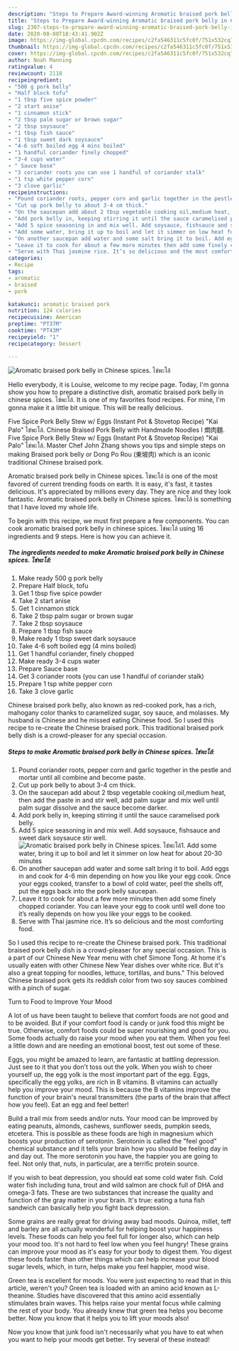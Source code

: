 ```yaml
---
description: "Steps to Prepare Award-winning Aromatic braised pork belly in Chinese spices. ไข่พะโล้"
title: "Steps to Prepare Award-winning Aromatic braised pork belly in Chinese spices. ไข่พะโล้"
slug: 2307-steps-to-prepare-award-winning-aromatic-braised-pork-belly-in-chinese-spices
date: 2020-08-08T18:43:41.902Z
image: https://img-global.cpcdn.com/recipes/c2fa546311c5fc0f/751x532cq70/aromatic-braised-pork-belly-in-chinese-spices-ไข่พะโล้-recipe-main-photo.jpg
thumbnail: https://img-global.cpcdn.com/recipes/c2fa546311c5fc0f/751x532cq70/aromatic-braised-pork-belly-in-chinese-spices-ไข่พะโล้-recipe-main-photo.jpg
cover: https://img-global.cpcdn.com/recipes/c2fa546311c5fc0f/751x532cq70/aromatic-braised-pork-belly-in-chinese-spices-ไข่พะโล้-recipe-main-photo.jpg
author: Noah Manning
ratingvalue: 4
reviewcount: 2118
recipeingredient:
- "500 g pork belly"
- "Half block tofu"
- "1 tbsp five spice powder"
- "2 start anise"
- "1 cinnamon stick"
- "2 tbsp palm sugar or brown sugar"
- "2 tbsp soysauce"
- "1 tbsp fish sauce"
- "1 tbsp sweet dark soysauce"
- "4-6 soft boiled egg 4 mins boiled"
- "1 handful coriander finely chopped"
- "3-4 cups water"
- " Sauce base"
- "3 coriander roots you can use 1 handful of coriander stalk"
- "1 tsp white pepper corn"
- "3 clove garlic"
recipeinstructions:
- "Pound coriander roots, pepper corn and garlic together in the pestle and mortar until all combine and become paste."
- "Cut up pork belly to about 3-4 cm thick."
- "On the saucepan add about 2 tbsp vegetable cooking oil,medium heat, then add the paste in and stir well, add palm sugar and mix well until palm sugar dissolve and the sauce become darker."
- "Add pork belly in, keeping stirring it until the sauce caramelised pork belly."
- "Add 5 spice seasoning in and mix well. Add soysauce, fishsauce and sweet dark soysauce stir well."
- "Add some water, bring it up to boil and let it simmer on low heat for about 20-30 minutes"
- "On another saucepan add water and some salt bring it to boil. Add eggs in and cook for 4-6 min depending on how you like your egg cook. Once your eggs cooked, transfer to a bowl of cold water, peel the shells off, put the eggs back into the pork belly saucepan."
- "Leave it to cook for about a few more minutes then add some finely chopped coriander. You can leave your egg to cook until well done too it’s really depends on how you like your eggs to be cooked."
- "Serve with Thai jasmine rice. It’s so delicious and the most comforting food."
categories:
- Recipe
tags:
- aromatic
- braised
- pork

katakunci: aromatic braised pork 
nutrition: 124 calories
recipecuisine: American
preptime: "PT37M"
cooktime: "PT43M"
recipeyield: "1"
recipecategory: Dessert

---
```



![Aromatic braised pork belly in Chinese spices. ไข่พะโล้](https://img-global.cpcdn.com/recipes/c2fa546311c5fc0f/751x532cq70/aromatic-braised-pork-belly-in-chinese-spices-ไข่พะโล้-recipe-main-photo.jpg)

Hello everybody, it is Louise, welcome to my recipe page. Today, I'm gonna show you how to prepare a distinctive dish, aromatic braised pork belly in chinese spices. ไข่พะโล้. It is one of my favorites food recipes. For mine, I'm gonna make it a little bit unique. This will be really delicious.

Five Spice Pork Belly Stew w/ Eggs (Instant Pot &amp; Stovetop Recipe) &#34;Kai Palo&#34; ไข่พะโล้. Chinese Braised Pork Belly with Handmade Noodles l 燜肉麵. Five Spice Pork Belly Stew w/ Eggs (Instant Pot &amp; Stovetop Recipe) &#34;Kai Palo&#34; ไข่พะโล้. Master Chef John Zhang shows you tips and simple steps on making Braised pork belly or Dong Po Rou (東坡肉) which is an iconic traditional Chinese braised pork.

Aromatic braised pork belly in Chinese spices. ไข่พะโล้ is one of the most favored of current trending foods on earth. It is easy, it's fast, it tastes delicious. It's appreciated by millions every day. They are nice and they look fantastic. Aromatic braised pork belly in Chinese spices. ไข่พะโล้ is something that I have loved my whole life.


To begin with this recipe, we must first prepare a few components. You can cook aromatic braised pork belly in chinese spices. ไข่พะโล้ using 16 ingredients and 9 steps. Here is how you can achieve it.

<!--inarticleads1-->

##### The ingredients needed to make Aromatic braised pork belly in Chinese spices. ไข่พะโล้:

1. Make ready 500 g pork belly
1. Prepare Half block, tofu
1. Get 1 tbsp five spice powder
1. Take 2 start anise
1. Get 1 cinnamon stick
1. Take 2 tbsp palm sugar or brown sugar
1. Take 2 tbsp soysauce
1. Prepare 1 tbsp fish sauce
1. Make ready 1 tbsp sweet dark soysauce
1. Take 4-6 soft boiled egg (4 mins boiled)
1. Get 1 handful coriander, finely chopped
1. Make ready 3-4 cups water
1. Prepare  Sauce base
1. Get 3 coriander roots (you can use 1 handful of coriander stalk)
1. Prepare 1 tsp white pepper corn
1. Take 3 clove garlic


Chinese braised pork belly, also known as red-cooked pork, has a rich, mahogany color thanks to caramelized sugar, soy sauce, and molasses. My husband is Chinese and he missed eating Chinese food. So I used this recipe to re-create the Chinese braised pork. This traditional braised pork belly dish is a crowd-pleaser for any special occasion. 

<!--inarticleads2-->

##### Steps to make Aromatic braised pork belly in Chinese spices. ไข่พะโล้:

1. Pound coriander roots, pepper corn and garlic together in the pestle and mortar until all combine and become paste.
1. Cut up pork belly to about 3-4 cm thick.
1. On the saucepan add about 2 tbsp vegetable cooking oil,medium heat, then add the paste in and stir well, add palm sugar and mix well until palm sugar dissolve and the sauce become darker.
1. Add pork belly in, keeping stirring it until the sauce caramelised pork belly.
1. Add 5 spice seasoning in and mix well. Add soysauce, fishsauce and sweet dark soysauce stir well.
<img src="//assets-global.cpcdn.com/assets/icons/button_play-2c75c40dde080a61004c1f40b05d8f140eaff45d7e9e6481dc71c63d2e7c4909.png" alt="Aromatic braised pork belly in Chinese spices. ไข่พะโล้">1. Add some water, bring it up to boil and let it simmer on low heat for about 20-30 minutes
1. On another saucepan add water and some salt bring it to boil. Add eggs in and cook for 4-6 min depending on how you like your egg cook. Once your eggs cooked, transfer to a bowl of cold water, peel the shells off, put the eggs back into the pork belly saucepan.
1. Leave it to cook for about a few more minutes then add some finely chopped coriander. You can leave your egg to cook until well done too it’s really depends on how you like your eggs to be cooked.
1. Serve with Thai jasmine rice. It’s so delicious and the most comforting food.


So I used this recipe to re-create the Chinese braised pork. This traditional braised pork belly dish is a crowd-pleaser for any special occasion. This is a part of our Chinese New Year menu with chef Simone Tong. At home it&#39;s usually eaten with other Chinese New Year dishes over white rice. But it&#39;s also a great topping for noodles, lettuce, tortillas, and buns.&#34; This beloved Chinese braised pork gets its reddish color from two soy sauces combined with a pinch of sugar. 

Turn to Food to Improve Your Mood


A lot of us have been taught to believe that comfort foods are not good and to be avoided. But if your comfort food is candy or junk food this might be true. Otherwise, comfort foods could be super nourishing and good for you. Some foods actually do raise your mood when you eat them. When you feel a little down and are needing an emotional boost, test out some of these.

Eggs, you might be amazed to learn, are fantastic at battling depression. Just see to it that you don't toss out the yolk. When you wish to cheer yourself up, the egg yolk is the most important part of the egg. Eggs, specifically the egg yolks, are rich in B vitamins. B vitamins can actually help you improve your mood. This is because the B vitamins improve the function of your brain's neural transmitters (the parts of the brain that affect how you feel). Eat an egg and feel better!

Build a trail mix from seeds and/or nuts. Your mood can be improved by eating peanuts, almonds, cashews, sunflower seeds, pumpkin seeds, etcetera. This is possible as these foods are high in magnesium which boosts your production of serotonin. Serotonin is called the "feel good" chemical substance and it tells your brain how you should be feeling day in and day out. The more serotonin you have, the happier you are going to feel. Not only that, nuts, in particular, are a terrific protein source.

If you wish to beat depression, you should eat some cold water fish. Cold water fish including tuna, trout and wild salmon are chock full of DHA and omega-3 fats. These are two substances that increase the quality and function of the gray matter in your brain. It's true: eating a tuna fish sandwich can basically help you fight back depression. 

Some grains are really great for driving away bad moods. Quinoa, millet, teff and barley are all actually wonderful for helping boost your happiness levels. These foods can help you feel full for longer also, which can help your mood too. It's not hard to feel low when you feel hungry! These grains can improve your mood as it's easy for your body to digest them. You digest these foods faster than other things which can help increase your blood sugar levels, which, in turn, helps make you feel happier, mood wise.

Green tea is excellent for moods. You were just expecting to read that in this article, weren't you? Green tea is loaded with an amino acid known as L-theanine. Studies have discovered that this amino acid essentially stimulates brain waves. This helps raise your mental focus while calming the rest of your body. You already knew that green tea helps you become better. Now you know that it helps you to lift your moods also!

Now you know that junk food isn't necessarily what you have to eat when you want to help your moods get better. Try several of these instead!

